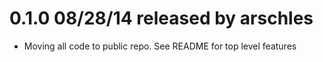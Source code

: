 
# 0.1.0 08/28/14 released by arschles
* Moving all code to public repo. See README for top level features
